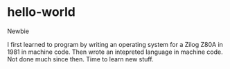 # hello-world
Newbie

I first learned to program by writing an operating system for a Zilog Z80A in 1981 in machine code.
Then wrote an intepreted language in machine code.
Not done much since then.
Time to learn new stuff.
